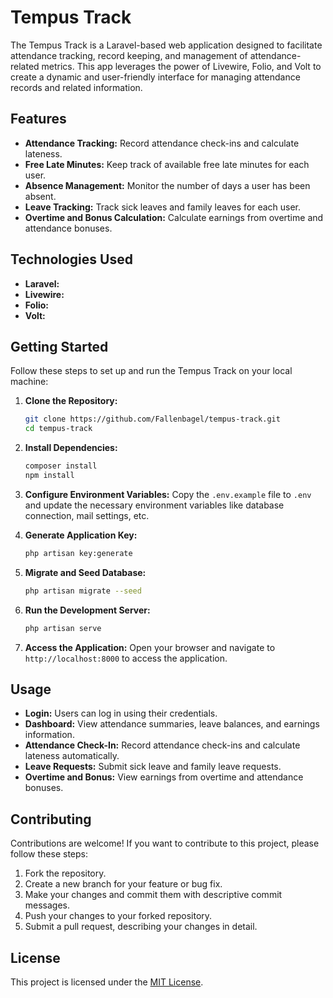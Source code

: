 # Tempus Track

The Tempus Track is a Laravel-based web application designed to facilitate attendance tracking, record keeping, and management of attendance-related metrics. This app leverages the power of Livewire, Folio, and Volt to create a dynamic and user-friendly interface for managing attendance records and related information.

## Features

- **Attendance Tracking:** Record attendance check-ins and calculate lateness.
- **Free Late Minutes:** Keep track of available free late minutes for each user.
- **Absence Management:** Monitor the number of days a user has been absent.
- **Leave Tracking:** Track sick leaves and family leaves for each user.
- **Overtime and Bonus Calculation:** Calculate earnings from overtime and attendance bonuses.

## Technologies Used

- **Laravel:** 
- **Livewire:**
- **Folio:** 
- **Volt:** 

## Getting Started

Follow these steps to set up and run the Tempus Track on your local machine:

1. **Clone the Repository:**

   ```bash
   git clone https://github.com/Fallenbagel/tempus-track.git
   cd tempus-track
   ```

2. **Install Dependencies:**

   ```bash
   composer install
   npm install
   ```

3. **Configure Environment Variables:**
   Copy the `.env.example` file to `.env` and update the necessary environment variables like database connection, mail settings, etc.

4. **Generate Application Key:**

   ```bash
   php artisan key:generate
   ```

5. **Migrate and Seed Database:**

   ```bash
   php artisan migrate --seed
   ```

6. **Run the Development Server:**

   ```bash
   php artisan serve
   ```

7. **Access the Application:**
   Open your browser and navigate to `http://localhost:8000` to access the application.

## Usage

- **Login:** Users can log in using their credentials.
- **Dashboard:** View attendance summaries, leave balances, and earnings information.
- **Attendance Check-In:** Record attendance check-ins and calculate lateness automatically.
- **Leave Requests:** Submit sick leave and family leave requests.
- **Overtime and Bonus:** View earnings from overtime and attendance bonuses.

## Contributing

Contributions are welcome! If you want to contribute to this project, please follow these steps:

1. Fork the repository.
2. Create a new branch for your feature or bug fix.
3. Make your changes and commit them with descriptive commit messages.
4. Push your changes to your forked repository.
5. Submit a pull request, describing your changes in detail.

## License

This project is licensed under the [MIT License](LICENSE).
